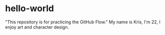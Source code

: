 # hello-world
"This repository is for practicing the GitHub Flow."
My name is Kris, I'm 22, I enjoy art and character design.
